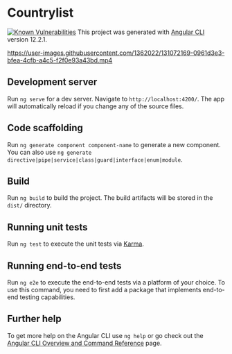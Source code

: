 # Countrylist

[![Known Vulnerabilities](https://snyk.io/test/github/indikarajanayake/countrylist/badge.svg)](https://snyk.io/test/github/indikarajanayake/countrylist)
This project was generated with [Angular CLI](https://github.com/angular/angular-cli) version 12.2.1.




https://user-images.githubusercontent.com/1362022/131072169-0961d3e3-bfea-4cfb-a4c5-f2f0e93a43bd.mp4



## Development server

Run `ng serve` for a dev server. Navigate to `http://localhost:4200/`. The app will automatically reload if you change any of the source files.

## Code scaffolding

Run `ng generate component component-name` to generate a new component. You can also use `ng generate directive|pipe|service|class|guard|interface|enum|module`.

## Build

Run `ng build` to build the project. The build artifacts will be stored in the `dist/` directory.

## Running unit tests

Run `ng test` to execute the unit tests via [Karma](https://karma-runner.github.io).

## Running end-to-end tests

Run `ng e2e` to execute the end-to-end tests via a platform of your choice. To use this command, you need to first add a package that implements end-to-end testing capabilities.

## Further help

To get more help on the Angular CLI use `ng help` or go check out the [Angular CLI Overview and Command Reference](https://angular.io/cli) page.
